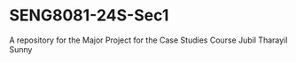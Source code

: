 # SENG8081-24S-Sec1
A repository for the Major Project for the Case Studies Course
Jubil Tharayil Sunny
